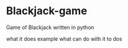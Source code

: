 # Blackjack-game
Game of Blackjack written in python

what it does
example what can do with it
to dos
